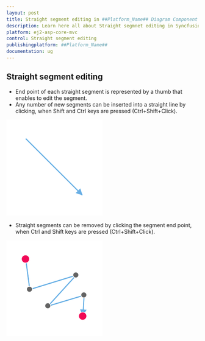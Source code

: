 ```yaml
---
layout: post
title: Straight segment editing in ##Platform_Name## Diagram Component
description: Learn here all about Straight segmnet editing in Syncfusion ##Platform_Name## Diagram component of Syncfusion Essential JS 2 and more.
platform: ej2-asp-core-mvc
control: Straight segment editing
publishingplatform: ##Platform_Name##
documentation: ug
---
```


## Straight segment editing

* End point of each straight segment is represented by a thumb that enables to edit the segment.
* Any number of new segments can be inserted into a straight line by clicking, when Shift and Ctrl keys are pressed (Ctrl+Shift+Click).

![Straight Segment Editing Addition](../../images/straight-segment-add.gif)

* Straight segments can be removed by clicking the segment end point, when Ctrl and Shift keys are pressed (Ctrl+Shift+Click).

![Straight Segment Editing Remove](../../images/straight-segment-remove.gif)
